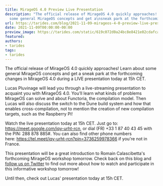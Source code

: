 ```yaml
---
title: MirageOS 4.0 Preview Live Presentation
description: "The official release of MirageOS 4.0 quickly approaches! Learn about
  some general MirageOS concepts and get a\nsneak park at the forthcoming\u2026"
url: https://tarides.com/blog/2021-11-09-mirageos-4-0-preview-live-presentation
date: 2021-11-09T00:00:00-00:00
preview_image: https://tarides.com/static/619c072d0a24bc8e8421e02cdafca46e/0132d/projector.jpg
featured:
authors:
- tarides
tags:
- tarides
---
```


<p>The official release of MirageOS 4.0 quickly approaches! Learn about some general MirageOS concepts and get a
sneak park at the forthcoming changes in MirageOS 4.0 during a LIVE presentation today at 15h CET.</p>
<p>Lucas Pluvinage will lead you through a live-streaming presentation to acquaint you with MirageOS 4.0. You&rsquo;ll learn
what kinds of problems MirageOS can solve and about Functoria, the compilation model. Then Lucas will also discuss the switch
to the&nbsp;Dune&nbsp;build system and how that enables cross-compilation, not to mention the creation of new compilation targets,
such as the Raspberry Pi!</p>
<p>Watch the live presentation today at 15h CET. Just go to: <a href="https://meet.google.com/iqy-urht-rcn">https://meet.google.com/iqy-urht-rcn</a>, or dial &#8234;(FR) +33 1 87 40 43 45&#8236; with
the PIN: &#8234;288 878 885&#8236;#. You can also find other phone numbers here:&nbsp;<a href="https://tel.meet/iqy-urht-rcn?pin=3736259978366">https://tel.meet/iqy-urht-rcn?pin=3736259978366</a> if you're not in France.</p>
<p>This presentation will be a great introduction to Romain Calascibetta's forthcoming MirageOS workshop tomorrow.
Check back on this blog and <a href="https://twitter.com/tarides_">follow us on Twitter</a> to find out more about how to watch
and participate in this informative workshop tomorrow!</p>
<p>Until then, check out Lucas' presentation today at 15h CET.</p>
